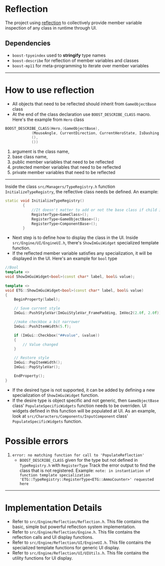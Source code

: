# Reflection

The project using [reflection](https://en.wikipedia.org/wiki/Reflective_programming) to collectively provide member variable inspection of any class in runtime through UI.

## Dependencies

- `boost-tpyeindex` used to **stringify** type names
- `boost-describe` for reflection of member variables and classes
- `boost-mp11` for meta-programming to iterate over member variables

___

# How to use reflection

- All objects that need to be reflected should inherit from `GameObjectBase` class
- At the end of the class declaration use `BOOST_DESCRIBE_CLASS` macro. Here's the example from `Hero` class

```c++
BOOST_DESCRIBE_CLASS(Hero,(GameObjectBase),
            (MouseAngle, CurrentDirection, CurrentHeroState, IsDashing, IsDashing ),
            (),
            ())
```

1. argument is the class name,
2. base class name,
3. public member variables that need to be reflected
4. protected member variables that need to be reflected
5. private member variables that need to be reflected
___

Inside the class `src/Managers/TypeRegistry.h` function `InitializeTypeRegistry`, the reflective class needs be defined. An example: 
```c++
static void InitializeTypeRegistry()
        {
            //It doesn't matter to add or not the base class if child is added
            RegisterType<GameClass>();
            RegisterType<GameObjectBase>();
            RegisterType<ComponentBase>();
        }
```

- Next step is to define how to display the class in the UI. Inside `src/Engine/UI/EngineUI.h`, there's  `ShowImGuiWidget` specialized template function.
- If the reflected member variable satisfies any specialization, it will be displayed in the UI. Here's an example for `bool` type

```c++
//Bool
template <>
void ShowImGuiWidget<bool>(const char* label, bool& value);
    
template <>
void ETG::ShowImGuiWidget<bool>(const char* label, bool& value)
{
    BeginProperty(label);

    // Save current style
    ImGui::PushStyleVar(ImGuiStyleVar_FramePadding, ImVec2(2.0f, 2.0f));

    //make checkbox a bit narrower
    ImGui::PushItemWidth(5.f);

    if (ImGui::Checkbox("##value", &value))
    {
        // Value changed
    }

    // Restore style
    ImGui::PopItemWidth();
    ImGui::PopStyleVar();

    EndProperty();
}
```

- If the desired type is not supported, it can be added by defining a new specialization of `ShowImGuiWidget` function.
- If the desire type is object specific and not generic, then `GameObjectBase` class' `PopulateSpecificWidgets` function needs to be overriden. UI widgets defined in this function will be populated at UI. As an example, look at `src/Characters/Components/InputComponent` class' `PopulateSpecificWidgets` function.

# Possible errors
1. `error: no matching function for call to 'PopulateReflection'`
    - `BOOST_DESCRIBE_CLASS` given for the type but not defined in `TypeRegistry.h` with `RegisterType`
Track the error output to find the class that is not registered. Example: `note: in instantiation of function template specialization 'ETG::TypeRegistry::RegisterType<ETG::AmmoCounter>' requested here`

___

# Implementation Details

- Refer to `src/Engine/Reflection/Reflection.h`. This file contains the basic, simple but powerful reflection system implementation.
- Refer to `src/Engine/Reflection/Engine.h`. This file contains the reflection calls and UI display functions.
- Refer to `src/Engine/Reflection/UI/EngineUI.h`. This file contains the specialized template functions for generic UI display.
- Refer to `src/Engine/Reflection/UI/UIUtils.h`. This file contains the utility functions for UI display.